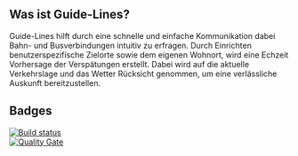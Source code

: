 ## Was ist Guide-Lines?
Guide-Lines hilft durch eine schnelle und einfache Kommunikation dabei Bahn- und Busverbindungen intuitiv zu erfragen. Durch Einrichten
benutzerspezifische Zielorte sowie dem eigenen Wohnort, wird eine Echzeit Vorhersage der Verspätungen erstellt. Dabei wird auf die aktuelle
Verkehrslage und das Wetter Rücksicht genommen, um eine verlässliche Auskunft bereitzustellen.

## Badges
[![Build status](https://travis-ci.org/sweIhm-ws2018-19/skillproject-fr-31.svg?branch=master)](https://travis-ci.org/sweIhm-ws2018-19/skillproject-fr-31) 
<br>[![Quality Gate](https://sonarcloud.io/dashboard?id=alexa-skills-kit-samples%3Aguidelines)](https://sonarcloud.io/dashboard?id=alexa-skills-kit-samples%3Aguidelines)
